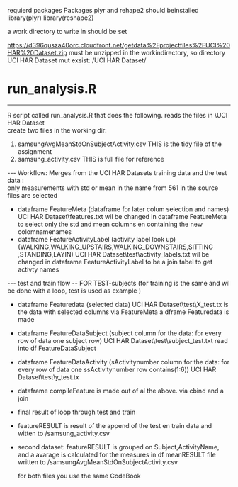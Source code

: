  requierd packages
 Packages plyr and rehape2 should beinstalled
 library(plyr)
 library(reshape2)

 a work directory to write in should be set

 https://d396qusza40orc.cloudfront.net/getdata%2Fprojectfiles%2FUCI%20HAR%20Dataset.zip
 must be unzipped in the workindirectory,  so directory UCI HAR Dataset  mut exsist:  <wrkdir>/UCI HAR Dataset/



# run_analysis.R 
 ----
 R script called run_analysis.R that does the following. 
 reads the files in <workdir>\UCI HAR Dataset\
 create two  files in the working dir:
1. samsungAvgMeanStdOnSubjectActivity.csv  THIS is the tidy  file  of the assignment 
1. samsung_activity.csv THIS is full file for reference 


--- Workflow: Merges from the UCI HAR Datasets training data  and the  test data :  
     only  measurements with std or mean in the name from 561 in the source files are selected
-   dataframe FeatureMeta  (dataframe for later colum selection and names)
        UCI HAR Dataset\features.txt  wil be changed in  dataframe FeatureMeta  to select only the std and mean columns en containing the new colomnamenames
-   dataframe FeatureActivityLabel  (activity label look up) (WALKING,WALKING_UPSTAIRS,WALKING_DOWNSTAIRS,SITTING ,STANDING,LAYIN)
        UCI HAR Dataset\test\activity_labels.txt wil be changed in dataframe FeatureActivityLabel  to be a join tabel to get  activty names

---  test and train flow
--  FOR TEST-subjects (for training is the same and wil be done with a loop, test is used as example )
-   dataframe Featuredata (selected data)
        UCI HAR Dataset\test\X_test.tx is the data with selected columns via FeatureMeta a dframe Featuredata is made
-   dataframe FeatureDataSubject  (subject column for the data: for every row of data one subject row)
        UCI HAR Dataset\test\subject_test.txt read into df FeatureDataSubject
-  dataframe FeatureDataActivity (sActivitynumber column for the data: for every row of data one ssActivitynumber row  contains(1:6))
        UCI HAR Dataset\test\y_test.tx 
-  dataframe compileFeature  is made out of al the above. via cbind and a join

- final result of loop through test and train
-  featureRESULT   is  result of the append of the test en train data and witten to <workdr>/samsung_activity.csv 

-  second  dataset:
   featureRESULT is grouped on Subject,ActivityName, and a avarage is calculated for the measures  in df meanRESULT
   file written to <workdir>/samsungAvgMeanStdOnSubjectActivity.csv
 
   for both files you use the same CodeBook







